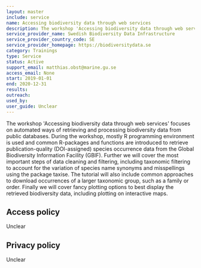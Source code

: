 ```yaml
---
layout: master
include: service
name: Accessing biodiversity data through web services
description: The workshop 'Accessing biodiversity data through web services' focuses on automated ways of retrieving and processing biodiversity data from public databases.
service_provider_name: Swedish Biodiversity Data Infrastructure
service_provider_country_code: SE
service_provider_homepage: https://biodiversitydata.se
category: Trainings
type: Service
status: Active
support_email: matthias.obst@marine.gu.se
access_email: None
start: 2019-01-01
end: 2020-12-31
results:
outreach:
used_by: 
user_guide: Unclear
---
```

The workshop 'Accessing biodiversity data through web services' focuses on automated ways of retrieving and processing biodiversity data from
public databases. During the workshop, mostly R programming environment is used
and common R-packages and functions are introduced to retrieve publication-quality
(DOI-assigned) species occurrence data from the Global Biodiversity Information
Facility (GBIF). Further we will cover the most important steps of data cleaning
and filtering, including taxonomic filtering to account for the variation of species
name synonyms and misspellings using the package taxise. The tutorial will also
include common approaches to download occurrences of a larger taxonomic
group, such as a family or order. Finally we will cover fancy plotting options to
best display the retrieved biodiversity data, including plotting on interactive
maps.

## Access policy
Unclear

## Privacy policy
Unclear
